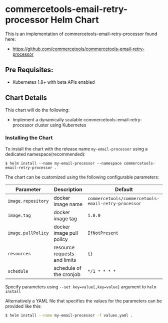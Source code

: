 # commercetools-email-retry-processor Helm Chart

This is an implementation of commercetools-email-retry-processor found here:

 * https://github.com/commercetools/commercetools-email-retry-processor

## Pre Requisites:

* Kubernetes 1.8+ with beta APIs enabled

## Chart Details

This chart will do the following:

* Implement a dynamically scalable commercetools-email-retry-processor cluster using Kubernetes

### Installing the Chart

To install the chart with the release name `my-email-processor` using a dedicated namespace(recommended):

```
$ helm install --name my-email-processor --namespace commercetools-email-retry-processor .
```

The chart can be customized using the following configurable parameters:

| Parameter                       | Description                                                     | Default                      |
| ------------------------------- | ----------------------------------------------------------------| -----------------------------|
| `image.repository`              | docker image name                                  | `commercetools/commercetools-email-retry-processor` |
| `image.tag`                     | docker image tag                                   | `1.0.0`                   |
| `image.pullPolicy`              | docker image pull policy                                 | `IfNotPresent`                     |
| `resources`                     | resource requests and limits                                    | `{}`                         |
| `schedule`                     | schedule of the cronjob                                    | `*/1 * * * *`                         |

Specify parameters using `--set key=value[,key=value]` argument to `helm install`

Alternatively a YAML file that specifies the values for the parameters can be provided like this:

```bash
$ helm install --name my-email-processor -f values.yaml .
```

